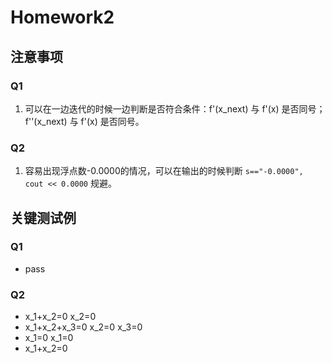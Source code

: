 # Homework2

## 注意事项
### Q1
1. 可以在一边迭代的时候一边判断是否符合条件：f'(x_next) 与 f'(x) 是否同号；f''(x_next) 与 f'(x) 是否同号。
### Q2
1. 容易出现浮点数-0.0000的情况，可以在输出的时候判断  `s=="-0.0000", cout << 0.0000` 规避。

## 关键测试例
### Q1
- pass

### Q2
- x_1+x_2=0     x_2=0
- x_1+x_2+x_3=0 x_2=0    x_3=0
- x_1=0    x_1=0
- x_1+x_2=0
